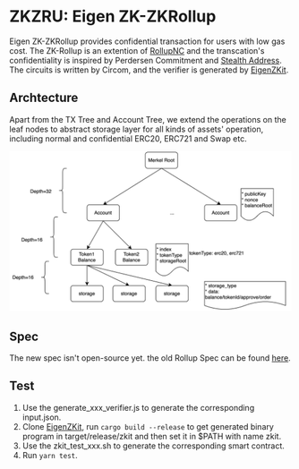 # ZKZRU: Eigen ZK-ZKRollup

Eigen ZK-ZKRollup provides confidential transaction for users with low gas cost. The ZK-Rollup is an extention of [RollupNC](https://github.com/eigmax/RollupNC) and the transcation's confidentiality is inspired by Perdersen Commitment and [Stealth Address](https://www.investopedia.com/terms/s/stealth-address-cryptocurrency.asp).
The circuits is written by Circom, and the verifier is generated by [EigenZKit](https://github.com/ieigen/EigenZKit).

## Archtecture

Apart from the TX Tree and Account Tree, we extend the operations on the leaf nodes to abstract storage layer for all kinds of assets' operation, including normal and confidential ERC20, ERC721 and Swap etc.

![arch](./docs/arch.png)


## Spec
The new spec isn't open-source yet. the old Rollup Spec can be found [here](./docs/README.old.md).


## Test
1. Use the generate_xxx_verifier.js to generate the corresponding input.json.  
2. Clone [EigenZKit](https://github.com/ieigen/EigenZKit/), run `cargo build --release` to get generated binary program in target/release/zkit and then set it in $PATH with name zkit.  
3. Use the zkit_test_xxx.sh to generate the corresponding smart contract.  
4. Run `yarn test`.  